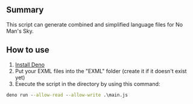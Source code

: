 ## Summary

This script can generate combined and simplified language files for No Man's
Sky.

## How to use

1. [Install Deno](https://deno.land/manual@v1.31.0/getting_started/installation)
2. Put your EXML files into the "EXML" folder (create it if it doesn't exist
   yet)
3. Execute the script in the directory by using this command:

```bat
deno run --allow-read --allow-write .\main.js
```